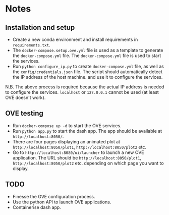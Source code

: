# Notes

## Installation and setup

- Create a new conda environment and install requirements in `requirements.txt`.
- The `docker-compose.setup.ove.yml` file is used as a template to generate the `docker-compose.yml` file. The `docker-compose.yml` file is used to start the services.
- Run `python configure_ip.py` to create `docker-compose.yml` file, as well as the `config/credentials.json` file. The script should automatically detect the IP address of the host machine. and use it to configure the services.

N.B. The above process is required because the actual IP address is needed to configure the services. `localhost` or `127.0.0.1` cannot be used (at least OVE doesn't work).

## OVE testing

- Run `docker-compose up -d` to start the OVE services.
- Run `python app.py` to start the dash app. The app should be available at `http://localhost:8050/`.
- There are four pages displaying an animated plot at `http://localhost:8050/plot1`, `http://localhost:8050/plot2` etc.
- Go to `http://localhost:8080/ui/launcher` to launch a new OVE application. The URL should be `http://localhost:8050/plot1`, `http://localhost:8050/plot2` etc. depending on which page you want to display.

## TODO

- Finesse the OVE configuration process.
- Use the python API to launch OVE applications.
- Containerise dash app.
